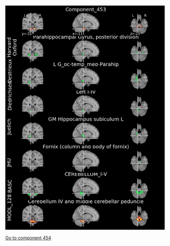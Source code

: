 


![453](preliminary/453.jpg "Component 453")

[Go to component 454](https://parietal-inria.github.io/MODL_atlas/1024/454 "Component 454")